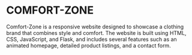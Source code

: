 # COMFORT-ZONE

Comfort-Zone is a responsive website designed to showcase a clothing brand that combines style and comfort. The website is built using HTML, CSS, JavaScript, and Flask, and includes several features such as an animated homepage, detailed product listings, and a contact form.




